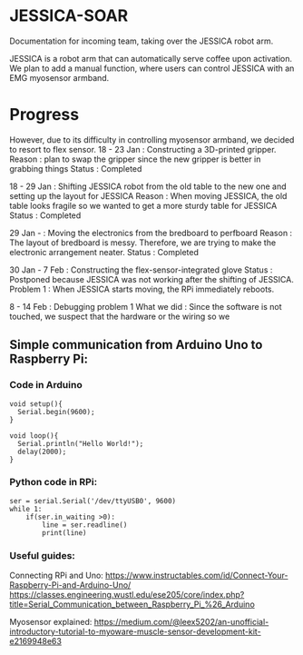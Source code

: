 # JESSICA-SOAR


Documentation for incoming team, taking over the JESSICA robot arm.

JESSICA is a robot arm that can automatically serve coffee upon activation. 
We plan to add a manual function, where users can control JESSICA with an EMG myosensor armband.


# Progress

However, due to its difficulty in controlling myosensor armband, we decided to resort to flex sensor.
18 - 23 Jan : Constructing a 3D-printed gripper.
Reason : plan to swap the gripper since the new gripper is better in grabbing things
Status : Completed

18 - 29 Jan : Shifting JESSICA robot from the old table to the new one and setting up the layout for JESSICA
Reason : When moving JESSICA, the old table looks fragile so we wanted to get a more sturdy table for JESSICA
Status : Completed

29 Jan -   : Moving the electronics from the bredboard to perfboard
Reason : The layout of bredboard is messy. Therefore, we are trying to make the electronic arrangement neater.
Status : Completed

30 Jan - 7 Feb : Constructing the flex-sensor-integrated glove
Status : Postponed because JESSICA was not working after the shifting of JESSICA. 
Problem 1 : When JESSICA starts moving, the RPi immediately reboots.

8 - 14 Feb : Debugging problem 1
What we did : Since the software is not touched, we suspect that the hardware or the wiring so we 









## Simple communication from Arduino Uno to Raspberry Pi:
### Code in Arduino
```
void setup(){
  Serial.begin(9600);
}

void loop(){
  Serial.println("Hello World!");   
  delay(2000);
}
```
### Python code in RPi:
```
ser = serial.Serial('/dev/ttyUSB0', 9600)
while 1: 
    if(ser.in_waiting >0):
        line = ser.readline()
        print(line)
```


### Useful guides:

Connecting RPi and Uno:
https://www.instructables.com/id/Connect-Your-Raspberry-Pi-and-Arduino-Uno/
https://classes.engineering.wustl.edu/ese205/core/index.php?title=Serial_Communication_between_Raspberry_Pi_%26_Arduino

Myosensor explained:
https://medium.com/@leex5202/an-unofficial-introductory-tutorial-to-myoware-muscle-sensor-development-kit-e2169948e63

